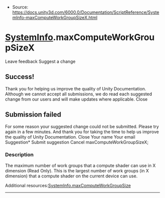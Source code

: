 * Source: https://docs.unity3d.com/6000.0/Documentation/ScriptReference/SystemInfo-maxComputeWorkGroupSizeX.html

#  [SystemInfo](https://docs.unity3d.com/6000.0/Documentation/ScriptReference/SystemInfo.html).maxComputeWorkGroupSizeX
Leave feedback
Suggest a change
## Success!
Thank you for helping us improve the quality of Unity Documentation. Although we cannot accept all submissions, we do read each suggested change from our users and will make updates where applicable.
Close
## Submission failed
For some reason your suggested change could not be submitted. Please <a>try again</a> in a few minutes. And thank you for taking the time to help us improve the quality of Unity Documentation.
Close
Your name Your email Suggestion* Submit suggestion
Cancel
maxComputeWorkGroupSizeX; 
### Description
The maximum number of work groups that a compute shader can use in X dimension (Read Only).
This is the largest number of work groups (in X dimension) that a compute shader on the current device can use.  
  
Additional resources:[SystemInfo.maxComputeWorkGroupSize](https://docs.unity3d.com/6000.0/Documentation/ScriptReference/SystemInfo-maxComputeWorkGroupSize.html)
* * *
